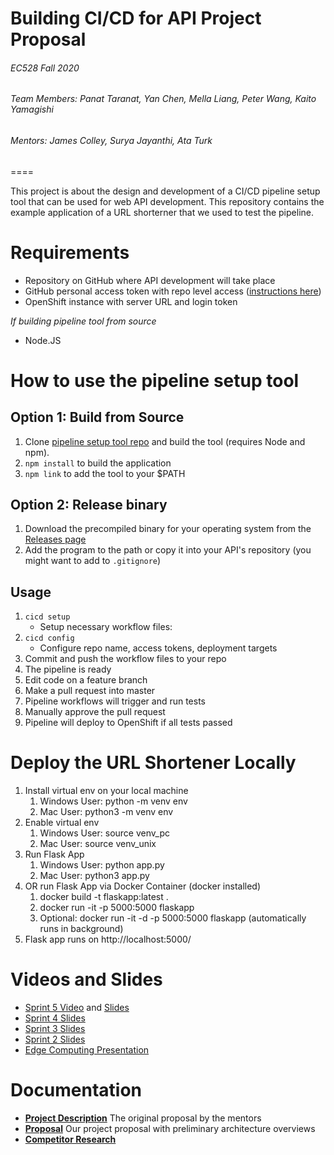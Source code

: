 # **Building CI/CD for API Project Proposal**

###### EC528 Fall 2020

###### Team Members: Panat Taranat, Yan Chen, Mella Liang, Peter Wang, Kaito Yamagishi
###### Mentors: James Colley, Surya Jayanthi, Ata Turk


====

This project is about the design and development of a CI/CD pipeline setup tool that can be used for web API development. This repository contains the example application of a URL shorterner that we used to test the pipeline.

# Requirements

* Repository on GitHub where API development will take place
* GitHub personal access token with repo level access ([instructions here](https://docs.github.com/en/free-pro-team@latest/github/authenticating-to-github/creating-a-personal-access-token))
* OpenShift instance with server URL and login token

*If building pipeline tool from source*

* Node.JS

# How to use the pipeline setup tool 

## Option 1: Build from Source

1. Clone [pipeline setup tool repo](https://github.com/yanchen01/cicd-cli) and build the tool (requires Node and npm).
2. `npm install` to build the application
3. `npm link` to add the tool to your $PATH

## Option 2: Release binary

1. Download the precompiled binary for your operating system from the [Releases page](https://github.com/yanchen01/cicd-cli/releases)
2. Add the program to the path or copy it into your API's repository (you might want to add to `.gitignore`)

## Usage

1. `cicd setup`
	* Setup necessary workflow files: 
2. `cicd config`
	* Configure repo name, access tokens, deployment targets
3. Commit and push the workflow files to your repo
4. The pipeline is ready
5. Edit code on a feature branch
6. Make a pull request into master
7. Pipeline workflows will trigger and run tests
8. Manually approve the pull request
9. Pipeline will deploy to OpenShift if all tests passed

# Deploy the URL Shortener Locally

1. Install virtual env on your local machine
    1. Windows User: python -m venv env
    2. Mac User: python3 -m venv env
2. Enable virtual env
    1. Windows User: source venv_pc
    2. Mac User: source venv_unix
3. Run Flask App
    1. Windows User: python app.py
    2. Mac User: python3 app.py
4. OR run Flask App via Docker Container (docker installed)
    1. docker build -t flaskapp:latest .
    2. docker run -it -p 5000:5000 flaskapp
    3. Optional: docker run -it -d -p 5000:5000 flaskapp (automatically runs in background)
5.  Flask app runs on http://localhost:5000/

# Videos and Slides

* [Sprint 5 Video](https://drive.google.com/file/d/1b5u_TCzTKjQPCLFwBsIUrurld_uDhqV0/view?usp=sharing) and [Slides](https://docs.google.com/presentation/d/1W0ZxpGOTdOr8Iw1tBM92GzvbQd87qZupM1jeMjfjScg/edit?usp=sharing)
* [Sprint 4 Slides](https://docs.google.com/presentation/d/1DTBL3iiL89ZFYMjmdpY9vEH-vXr6Yf1MTqE4xwlGMd0/edit?usp=sharing)
* [Sprint 3 Slides](https://docs.google.com/presentation/d/1EOoE3-8W3tEjHZigkjZXEqBkYvAc8JTZLaWJyUksesQ/edit?usp=sharing)
* [Sprint 2 Slides](https://docs.google.com/presentation/d/1JLhh-rAteCQgUn7dJXz_MAQW1wK7uLARXMfLAjHoWUE/edit?usp=sharing)
* [Edge Computing Presentation](https://docs.google.com/presentation/d/1gHzR5pzkT7up5B-OAuBLnUcTEA74QiI7eBkth8NwtjU/edit?usp=sharing)

# Documentation

* **[Project Description](/Documents/project_description.md)** The original proposal by the mentors
* **[Proposal](/Documents/proposal.md)** Our project proposal with preliminary architecture overviews
* **[Competitor Research](/Documents/research.md)**
